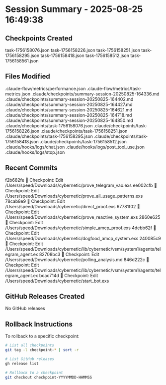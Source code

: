 # Session Summary - 2025-08-25 16:49:38

## Checkpoints Created
task-1756158076.json
task-1756158226.json
task-1756158251.json
task-1756158295.json
task-1756158418.json
task-1756158512.json
task-1756158561.json

## Files Modified
.claude-flow/metrics/performance.json
.claude-flow/metrics/task-metrics.json
.claude/checkpoints/summary-session-20250825-164336.md
.claude/checkpoints/summary-session-20250825-164402.md
.claude/checkpoints/summary-session-20250825-164427.md
.claude/checkpoints/summary-session-20250825-164621.md
.claude/checkpoints/summary-session-20250825-164718.md
.claude/checkpoints/summary-session-20250825-164850.md
.claude/checkpoints/task-1756158076.json
.claude/checkpoints/task-1756158226.json
.claude/checkpoints/task-1756158251.json
.claude/checkpoints/task-1756158295.json
.claude/checkpoints/task-1756158418.json
.claude/checkpoints/task-1756158512.json
.claude/hooks/logs/chat.json
.claude/hooks/logs/post_tool_use.json
.claude/hooks/logs/stop.json

## Recent Commits
f2b682fe 🔖 Checkpoint: Edit /Users/speed/Downloads/cybernetic/prove_telegram_vao.exs
ee002cfb 🔖 Checkpoint: Edit /Users/speed/Downloads/cybernetic/prove_all_usage_patterns.exs
78cab8e9 🔖 Checkpoint: Edit /Users/speed/Downloads/cybernetic/direct_proof.exs
67781f02 🔖 Checkpoint: Edit /Users/speed/Downloads/cybernetic/prove_reactive_system.exs
2860e625 🔖 Checkpoint: Edit /Users/speed/Downloads/cybernetic/simple_amcp_proof.exs
4debb62f 🔖 Checkpoint: Edit /Users/speed/Downloads/cybernetic/dogfood_amcp_system.exs
240085c9 🔖 Checkpoint: Edit /Users/speed/Downloads/cybernetic/lib/cybernetic/vsm/system1/agents/telegram_agent.ex
82708bc3 🔖 Checkpoint: Edit /Users/speed/Downloads/cybernetic/polling_analysis.md
846d222c 🔖 Checkpoint: Edit /Users/speed/Downloads/cybernetic/lib/cybernetic/vsm/system1/agents/telegram_agent.ex
bcac714d 🔖 Checkpoint: Edit /Users/speed/Downloads/cybernetic/start_bot.exs

## GitHub Releases Created
No GitHub releases

## Rollback Instructions
To rollback to a specific checkpoint:
```bash
# List all checkpoints
git tag -l checkpoint-* | sort -r

# List GitHub releases
gh release list

# Rollback to a checkpoint
git checkout checkpoint-YYYYMMDD-HHMMSS
```
